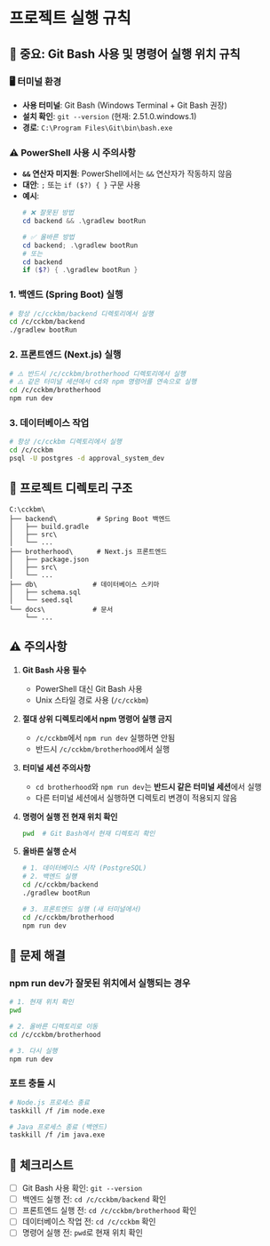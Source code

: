 # 프로젝트 실행 규칙

## 🚨 중요: Git Bash 사용 및 명령어 실행 위치 규칙

### 🖥️ **터미널 환경**
- **사용 터미널**: Git Bash (Windows Terminal + Git Bash 권장)
- **설치 확인**: `git --version` (현재: 2.51.0.windows.1)
- **경로**: `C:\Program Files\Git\bin\bash.exe`

### ⚠️ **PowerShell 사용 시 주의사항**
- **`&&` 연산자 미지원**: PowerShell에서는 `&&` 연산자가 작동하지 않음
- **대안**: `;` 또는 `if ($?) { }` 구문 사용
- **예시**:
  ```powershell
  # ❌ 잘못된 방법
  cd backend && .\gradlew bootRun
  
  # ✅ 올바른 방법
  cd backend; .\gradlew bootRun
  # 또는
  cd backend
  if ($?) { .\gradlew bootRun }
  ```

### 1. 백엔드 (Spring Boot) 실행
```bash
# 항상 /c/cckbm/backend 디렉토리에서 실행
cd /c/cckbm/backend
./gradlew bootRun
```

### 2. 프론트엔드 (Next.js) 실행
```bash
# ⚠️ 반드시 /c/cckbm/brotherhood 디렉토리에서 실행
# ⚠️ 같은 터미널 세션에서 cd와 npm 명령어를 연속으로 실행
cd /c/cckbm/brotherhood
npm run dev
```

### 3. 데이터베이스 작업
```bash
# 항상 /c/cckbm 디렉토리에서 실행
cd /c/cckbm
psql -U postgres -d approval_system_dev
```

## 📁 프로젝트 디렉토리 구조

```
C:\cckbm\
├── backend\          # Spring Boot 백엔드
│   ├── build.gradle
│   ├── src\
│   └── ...
├── brotherhood\      # Next.js 프론트엔드
│   ├── package.json
│   ├── src\
│   └── ...
├── db\              # 데이터베이스 스키마
│   ├── schema.sql
│   └── seed.sql
└── docs\            # 문서
    └── ...
```

## ⚠️ 주의사항

1. **Git Bash 사용 필수**
   - PowerShell 대신 Git Bash 사용
   - Unix 스타일 경로 사용 (`/c/cckbm`)

2. **절대 상위 디렉토리에서 npm 명령어 실행 금지**
   - `/c/cckbm`에서 `npm run dev` 실행하면 안됨
   - 반드시 `/c/cckbm/brotherhood`에서 실행

3. **터미널 세션 주의사항**
   - `cd brotherhood`와 `npm run dev`는 **반드시 같은 터미널 세션**에서 실행
   - 다른 터미널 세션에서 실행하면 디렉토리 변경이 적용되지 않음

4. **명령어 실행 전 현재 위치 확인**
   ```bash
   pwd  # Git Bash에서 현재 디렉토리 확인
   ```

5. **올바른 실행 순서**
   ```bash
   # 1. 데이터베이스 시작 (PostgreSQL)
   # 2. 백엔드 실행
   cd /c/cckbm/backend
   ./gradlew bootRun
   
   # 3. 프론트엔드 실행 (새 터미널에서)
   cd /c/cckbm/brotherhood
   npm run dev
   ```

## 🔧 문제 해결

### npm run dev가 잘못된 위치에서 실행되는 경우
```bash
# 1. 현재 위치 확인
pwd

# 2. 올바른 디렉토리로 이동
cd /c/cckbm/brotherhood

# 3. 다시 실행
npm run dev
```

### 포트 충돌 시
```bash
# Node.js 프로세스 종료
taskkill /f /im node.exe

# Java 프로세스 종료 (백엔드)
taskkill /f /im java.exe
```

## 📝 체크리스트

- [ ] Git Bash 사용 확인: `git --version`
- [ ] 백엔드 실행 전: `cd /c/cckbm/backend` 확인
- [ ] 프론트엔드 실행 전: `cd /c/cckbm/brotherhood` 확인
- [ ] 데이터베이스 작업 전: `cd /c/cckbm` 확인
- [ ] 명령어 실행 전: `pwd`로 현재 위치 확인
